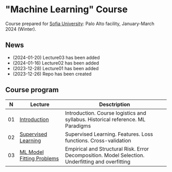 # "Machine Learning" Course
Course prepared for [Sofia University](https://www.sofia.edu): Palo Alto facility, January-March 2024 (Winter).

## News
* (2024-01-20) Lecture03 has been added
* (2024-01-16) Lecture02 has been added
* (2023-12-28) Lecture01 has been added
* (2023-12-26) Repo has been created

## Course program
| N  | Lecture       | Desctription                                 | 
| -- | ------------- | -------------                                | 
| 01 | [Introduction](/lectures/lecture01_2024w.pdf)    | Introduction. Course logistics and syllabus. Historical reference. ML Paradigms |
| 02 | [Supervised Learning](/lectures/lecture02_2024w.pdf)    | Supervised Learning. Features. Loss functions. Cross-validation |
| 03 | [ML Model Fitting Problems](/lectures/lecture03_2024w.pdf)    | Empirical and Structural Risk. Error Decomposition. Model Selection. Underfitting and overfitting |

	
